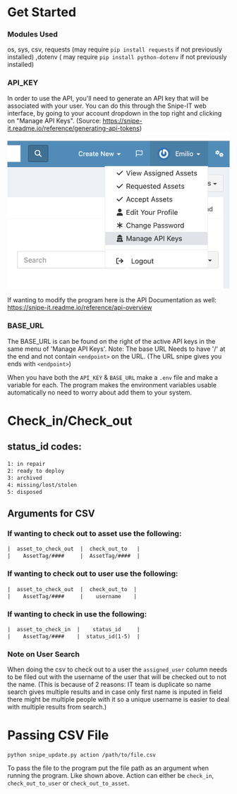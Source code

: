 # Get Started
### Modules Used
os, sys, csv, requests (may require `pip install requests` if not previously installed) ,dotenv ( may require `pip install python-dotenv` if not previously installed)

### API_KEY
In order to use the API, you'll need to generate an API key that will be associated with your user. You can do this through the Snipe-IT web interface, by going to your account dropdown in the top right and clicking on "Manage API Keys". (Source: https://snipe-it.readme.io/reference/generating-api-tokens)
![Alt text](/GET%20API%20KEY.png)

If wanting to modify the program here is the API Documentation as well: https://snipe-it.readme.io/reference/api-overview

### BASE_URL
The BASE_URL is can be found on the right of the active API keys in the same menu of 'Manage API Keys'. Note: The base URL Needs to have '/' at the end and not contain `<endpoint>` on the URL. (The URL snipe gives you ends with `<endpoint>`)

When you have both the `API_KEY` & `BASE_URL` make a `.env` file and make a variable for each. The program makes the environment variables usable automatically no need to worry about add them to your system.

# Check_in/Check_out
## status_id codes:
    1: in repair
    2: ready to deploy
    3: archived
    4: missing/lost/stolen
    5: disposed 

## Arguments for CSV
### If wanting to check out to asset use the following:
    |  asset_to_check_out  |  check_out_to   |
    |    AssetTag/####     |  AssetTag/####  |

### If wanting to check out to user use the following:
    |  asset_to_check_out  |  check_out_to  |
    |    AssetTag/####     |    username    |

### If wanting to check in use the following:
    |  asset_to_check_in  |    status_id     |
    |    AssetTag/####    |  status_id(1-5)  |

### Note on User Search
When doing the csv to check out to a user the `assigned_user` column needs to be filed out with the username of the user that will be checked out to not the name. (This is because of 2 reasons: IT team is duplicate so name search gives multiple results and in case only first name is inputed in field there might be multiple people with it so a unique username is easier to deal with multiple results from search.)

# Passing CSV File
    python snipe_update.py action /path/to/file.csv
To pass the file to the program put the file path as an argument when running the program. Like shown above. Action can either be `check_in`, `check_out_to_user` or `check_out_to_asset`.